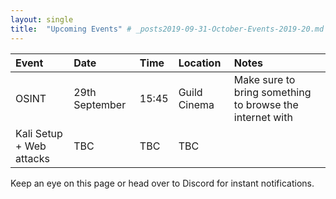 ```yaml
---
layout: single
title:  "Upcoming Events" # _posts2019-09-31-October-Events-2019-20.md 
---
```

| Event | Date | Time | Location | Notes
|:-----------------|:----------|:-----------|:-----------|:-----------|
| OSINT | 29th September | 15:45 | Guild Cinema | Make sure to bring something to browse the internet with |
| Kali Setup + Web attacks | TBC | TBC | TBC | |

Keep an eye on this page or head over to Discord for instant notifications.
